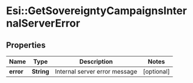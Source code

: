 # Esi::GetSovereigntyCampaignsInternalServerError

## Properties
Name | Type | Description | Notes
------------ | ------------- | ------------- | -------------
**error** | **String** | Internal server error message | [optional] 



